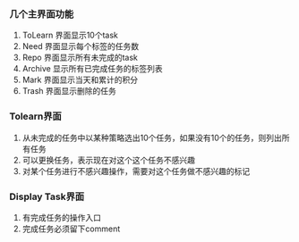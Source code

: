 ### 几个主界面功能
1. ToLearn 界面显示10个task
2. Need 界面显示每个标签的任务数
3. Repo 界面显示所有未完成的task
4. Archive 显示所有已完成任务的标签列表
5. Mark 界面显示当天和累计的积分
6. Trash 界面显示删除的任务
### Tolearn界面
1. 从未完成的任务中以某种策略选出10个任务，如果没有10个的任务，则列出所有任务
2. 可以更换任务，表示现在对这个这个任务不感兴趣
3. 对某个任务进行不感兴趣操作，需要对这个任务做不感兴趣的标记

### Display Task界面
1. 有完成任务的操作入口
2. 完成任务必须留下comment